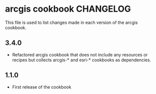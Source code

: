 arcgis cookbook CHANGELOG
================================

This file is used to list changes made in each version of the arcgis cookbook.

3.4.0
-----
- Refactored arcgis cookbook that does not include any resources or recipes but collects arcgis-* and esri-* cookbooks as dependencies.

1.1.0
-----
- First release of the cookbook